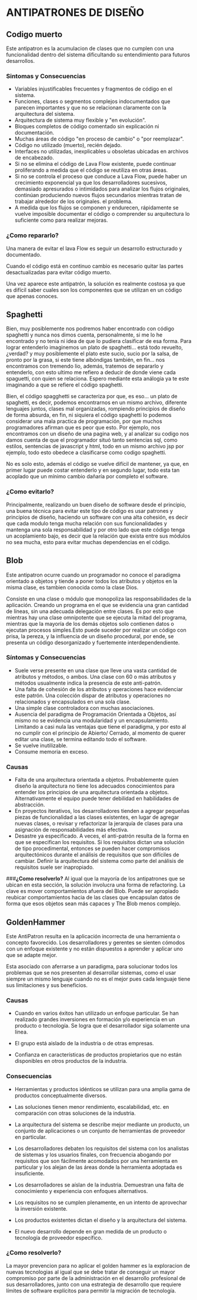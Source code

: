 # **ANTIPATRONES DE DISEÑO**

## **Codigo muerto**

Este antipatron es la acumulacion de clases que no cumplen con una funcionalidad dentro del sistema dificultando su entendimiento para futuros desarrollos.

### **Sintomas y Consecuencias**

- Variables injustificables frecuentes y fragmentos de código en el sistema.
- Funciones, clases o segmentos complejos indocumentados que parecen importantes y que no se relacionan claramente con la arquitectura del sistema.
- Arquitectura de sistema muy flexible y "en evolución".
- Bloques completos de código comentado sin explicación ni documentación.
- Muchas áreas de código "en proceso de cambio" o "por reemplazar".
- Código no utilizado (muerto), recién dejado.
- Interfaces no utilizadas, inexplicables u obsoletas ubicadas en archivos de encabezado.
- Si no se elimina el código de Lava Flow existente, puede continuar proliferando a medida que el código se reutiliza en otras áreas.
- Si no se controla el proceso que conduce a Lava Flow, puede haber un crecimiento exponencial ya que los desarrolladores sucesivos, demasiado apresurados o intimidados para analizar los flujos originales, continúan produciendo nuevos flujos secundarios mientras tratan de trabajar alrededor de los originales. el problema.
- A medida que los flujos se componen y endurecen, rápidamente se vuelve imposible documentar el código o comprender su arquitectura lo suficiente como para realizar mejoras.

### **¿Como repararlo?**

Una manera de evitar el lava Flow es seguir un desarrollo estructurado y documentado.

Cuando el código está en continuo cambio es necesario quitar las partes desactualizadas para evitar código muerto.

Una vez aparece este antipatrón, la solución es realmente costosa ya que es difícil saber cuales son los componentes que se utilizan en un código que apenas conoces.


## Spaghetti
Bien, muy posiblemente nos podremos haber encontrado con código spaghetti y nunca nos dimos cuenta, personalmente, si me lo he encontrado y no tenia ni idea de que lo pudiera clasificar de esa forma. Para lograr entenderlo imaginemos un plato de spaghetti... está todo revuelto, ¿verdad? y muy posiblemente el plato este sucio, sucio por la salsa, de pronto por la grasa, si este tiene albóndigas también, en fin... nos encontramos con tremendo lio, además, tratemos de separarlo y entenderlo, con esto ultimo me refiero a deducir de donde viene cada spaguetti, con quien se relaciona. Espero mediante esta análogia ya te este imaginando a que se refiere el código spaghetti.



Bien, el código spagghetti se caracteriza por que, es eso... un plato de spaghetti, es decir, podemos encontrarnos en un mismo archivo, diferente lenguajes juntos, clases mal organizadas, rompiendo principios de diseño de forma absurda, en fin, ni siquiera el código spaghetti lo podemos considerar una mala practica de programación, por que muchos programadores afirman que es peor que esto. Por ejemplo, nos encontramos con un diseño de una pagina web, y al analizar su codigo nos damos cuenta de que el programador situó tanto sentencias sql, como estilos, sentencias de javascript y html, todo en un mismo archivo jsp por ejemplo, todo esto obedece a clasificarse como codigo spaghetti.

No es solo esto, además el código se vuelve difícil de mantener, ya que, en primer lugar puede costar entenderlo y en segundo lugar, todo esta tan acoplado que un mínimo cambio dañaría por completo el software.
### ¿Como evitarlo?

Principalmente, realizando un buen diseño de software desde el principio, una buena técnica para evitar este tipo de código es usar patrones y principios de diseño, haciendo un software con una alta cohesión, es decir que cada modulo tenga mucha relación con sus funcionalidades y mantenga una sola responsabilidad y por otro lado que este código tenga un acoplamiento bajo, es decir que la relación que exista entre sus módulos no sea mucha, esto para evitar muchas dependencias en el código.


## Blob

Este antipatron ocurre cuando un programador no conoce el paradigma orientado a objetos y tiende a poner todos los atributos y objetos en la misma clase, es tambien conocida como la clase Dios.

Consiste en una clase o módulo que monopoliza las responsabilidades de la aplicación. Creando un programa en el que se evidencia una gran cantidad de líneas, sin una adecuada delegación entre clases. Es por esto que mientras hay una clase omnipotente que se ejecuta la mitad del programa, mientras que la mayoría de los demás objetos solo contienen datos o ejecutan procesos simples.Esto puede suceder por realizar un código con prisa, la pereza, y la influencia de un diseño procedural, por ende, se presenta un código desorganizado y fuertemente interdependendiente.

### **Síntomas y Consecuencias**
* Suele verse presente en una clase que lleve una vasta cantidad de atributos y métodos, o ambos.
Una clase con 60 o más atributos y métodos usualmente indica la presencia de este anti-patrón.
* Una falta de cohesión de los atributos y operaciones hace evidenciar este patrón. Una colección dispar de atributos y operaciones no relacionados y encapsulados en una sola clase.
* Una simple clase controladora con muchas asociaciones.
* Ausencia del paradigma de Programación Orientada a Objetos, así mismo no se evidencia una modularidad y un encapsulamiento. Limitando a casi nula las ventajas que tiene el paradigma, y por esto al no cumplir con el principio de Abierto/ Cerrado, al momento de querer editar una clase, se termina editando todo el software.
* Se vuelve inutilizable.
* Consume memoria en exceso.

### **Causas**
* Falta de una arquitectura orientada a objetos.  Probablemente quien diseño la arquitectura no tiene los adecuados conocimientos para entender los principios de una arquitectura orientada a objetos. Alternativamente el equipo puede tener debilidad en habilidades de abstracción.
* En proyectos iterativos, los desarrolladores tienden a agregar pequeñas piezas de funcionalidad a las clases existentes, en lugar de agregar nuevas clases, o revisar y refactorizar la jerarquía de clases para una asignación de responsabilidades más efectiva.
* Desastre ya especificado. A veces, el anti-patrón resulta de la forma en que se especifican los requisitos. Si los requisitos dictan una solución de tipo procedimental, entonces se pueden hacer compromisos arquitectónicos durante el análisis de requisitos que son difíciles de cambiar. Definir la arquitectura del sistema como parte del análisis de requisitos suele ser inapropiado.

###**¿Como resolverlo?**
Al igual que la mayoría de los antipatrones que se ubican en esta sección, la solución involucra una forma de refactoring. La clave es mover comportamientos afuera del Blob. Puede ser apropiado reubicar comportamientos hacia de las clases que encapsulan datos de forma que esos objetos sean más capaces y The Blob menos complejo.

 ## **GoldenHammer**

Este AntiPatron resulta en la aplicación incorrecta de una herramienta o concepto favorecido. Los desarrolladores y gerentes se sienten cómodos con un enfoque existente y no están dispuestos a aprender y aplicar uno que se adapte mejor. 

Esta asociado con aferrarse a un paradigma, para solucionar todos los problemas que se nos presenten al desarrollar sistemas, como el usar siempre un mismo lenguaje cuando no es el mejor pues cada lenguaje tiene sus limitaciones y sus beneficios.

### Causas 

- Cuando en varios éxitos han utilizado un enfoque particular.
Se han realizado grandes inversiones en formación y/o experiencia en un producto o tecnología. Se logra que el desarrollador siga solamente una linea.

- El grupo está aislado de la industria o de otras empresas.
- Confianza en características de productos propietarios que no están disponibles en otros productos de la industria.

### Consecuencias

- Herramientas y productos idénticos se utilizan para una amplia gama de productos conceptualmente diversos.
- Las soluciones tienen menor rendimiento, escalabilidad, etc. en comparación con otras soluciones de la industria.
  
- La arquitectura del sistema se describe mejor mediante un producto, un conjunto de aplicaciones o un conjunto de herramientas de proveedor en particular.
- Los desarrolladores debaten los requisitos del sistema con los analistas de sistemas y los usuarios finales, con frecuencia abogando por requisitos que son fácilmente acomodados por una herramienta en particular y los alejan de las áreas donde la herramienta adoptada es insuficiente.
- Los desarrolladores se aíslan de la industria. Demuestran una falta de conocimiento y experiencia con enfoques alternativos.
- Los requisitos no se cumplen plenamente, en un intento de aprovechar la inversión existente.
- Los productos existentes dictan el diseño y la arquitectura del sistema.
- El nuevo desarrollo depende en gran medida de un producto o tecnología de proveedor específico.

### ¿Como resolverlo?

La mayor prevencion para no aplicar el golden hammer  es la exploracion de nuevas tecnologias al igual que se debe tratar de conseguir un mayor compromiso por parte de la administración en el desarrollo profesional de sus desarrolladores, junto con una estrategia de desarrollo que requiere límites de software explícitos para permitir la migración de tecnología.
